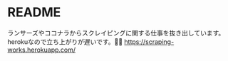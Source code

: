 # README
ランサーズやココナラからスクレイピングに関する仕事を抜き出しています。
herokuなので立ち上がりが遅いです。🙇‍♂
https://scraping-works.herokuapp.com/


